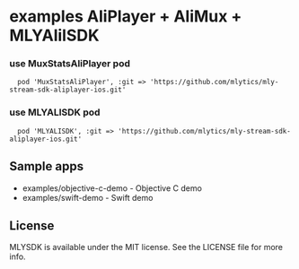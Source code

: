 # examples AliPlayer + AliMux + MLYAlilSDK 

### use MuxStatsAliPlayer pod 
```
  pod 'MuxStatsAliPlayer', :git => 'https://github.com/mlytics/mly-stream-sdk-aliplayer-ios.git'
```

### use MLYALISDK pod 

```
  pod 'MLYALISDK', :git => 'https://github.com/mlytics/mly-stream-sdk-aliplayer-ios.git'
```

## Sample apps
* examples/objective-c-demo - Objective C demo
* examples/swift-demo - Swift demo

## License

MLYSDK is available under the MIT license. See the LICENSE file for more info.